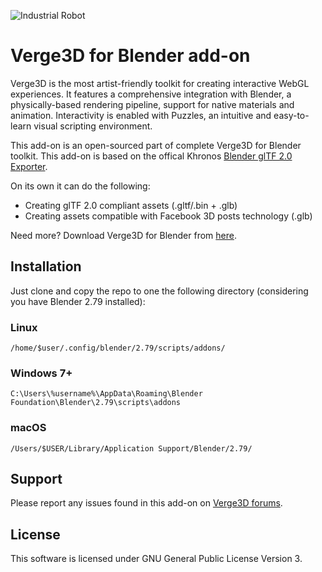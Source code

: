 ![Industrial Robot](https://www.soft8soft.com/wp-content/uploads/2018/07/industrial-robot-gallery.jpg)

# Verge3D for Blender add-on
Verge3D is the most artist-friendly toolkit for creating interactive WebGL experiences. It features a comprehensive integration with Blender, a physically-based rendering pipeline, support for native materials and animation. Interactivity is enabled with Puzzles, an intuitive and easy-to-learn visual scripting environment.

This add-on is an open-sourced part of complete Verge3D for Blender toolkit.
This add-on is based on the offical Khronos [Blender glTF 2.0 Exporter](https://github.com/KhronosGroup/glTF-Blender-Exporter).

On its own it can do the following:

* Creating glTF 2.0 compliant assets (.gltf/.bin + .glb)
* Creating assets compatible with Facebook 3D posts technology (.glb)

Need more? Download Verge3D for Blender from [here](https://www.soft8soft.com/get-verge3d/).

## Installation
Just clone and copy the repo to one the following directory (considering you have Blender 2.79 installed):

### Linux
```
/home/$user/.config/blender/2.79/scripts/addons/
```

### Windows 7+
```
C:\Users\%username%\AppData\Roaming\Blender Foundation\Blender\2.79\scripts\addons
```

### macOS
```
/Users/$USER/Library/Application Support/Blender/2.79/
```

## Support
Please report any issues found in this add-on on [Verge3D forums](https://www.soft8soft.com/forums/).

## License
This software is licensed under GNU General Public License Version 3.

